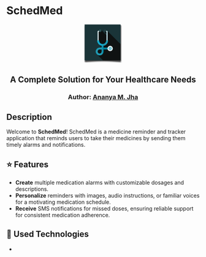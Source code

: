 # SchedMed 
<p align="center">
<img src="https://github.com/Ananya-Jha1208/SchedMed/blob/master/images/logo.png" width="100px" height="100px"
> 
</p>  
<h2 align="center">
    A Complete Solution for Your Healthcare Needs
</h2>
<h3 align="center">
    Author: <a href="https://github.com/Ananya-Jha1208">Ananya M. Jha</a>
</h3>

##  Description

Welcome to **SchedMed**! SchedMed is a medicine reminder and tracker application that reminds users to take their medicines by sending them timely alarms and notifications. 



## ⭐ Features

- **Create** multiple medication alarms with customizable dosages and descriptions. 
- **Personalize** reminders with images, audio instructions, or familiar voices for a motivating medication schedule. 
- **Receive** SMS notifications for missed doses, ensuring reliable support for consistent medication adherence.

## 🔧 Used Technologies

- 


